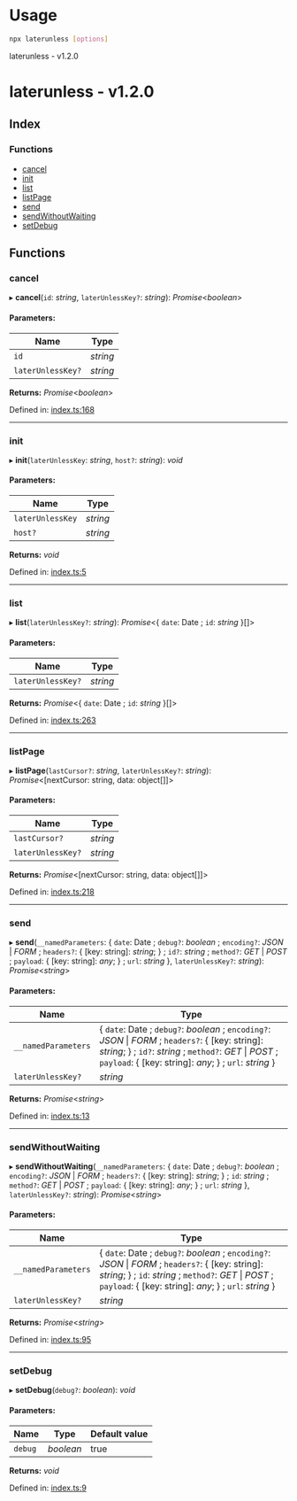 
<a name="readmemd"></a>



<a name="__climd"></a>

# Usage
```bash
npx laterunless [options]
```

<a name="_librarymd"></a>

laterunless - v1.2.0

# laterunless - v1.2.0

## Index

### Functions

* [cancel](#cancel)
* [init](#init)
* [list](#list)
* [listPage](#listpage)
* [send](#send)
* [sendWithoutWaiting](#sendwithoutwaiting)
* [setDebug](#setdebug)

## Functions

### cancel

▸ **cancel**(`id`: *string*, `laterUnlessKey?`: *string*): *Promise*<*boolean*\>

#### Parameters:

Name | Type |
------ | ------ |
`id` | *string* |
`laterUnlessKey?` | *string* |

**Returns:** *Promise*<*boolean*\>

Defined in: [index.ts:168](https://github.com/rhdeck/node-laterunless/blob/b1086fb/src/index.ts#L168)

___

### init

▸ **init**(`laterUnlessKey`: *string*, `host?`: *string*): *void*

#### Parameters:

Name | Type |
------ | ------ |
`laterUnlessKey` | *string* |
`host?` | *string* |

**Returns:** *void*

Defined in: [index.ts:5](https://github.com/rhdeck/node-laterunless/blob/b1086fb/src/index.ts#L5)

___

### list

▸ **list**(`laterUnlessKey?`: *string*): *Promise*<{ `date`: Date ; `id`: *string*  }[]\>

#### Parameters:

Name | Type |
------ | ------ |
`laterUnlessKey?` | *string* |

**Returns:** *Promise*<{ `date`: Date ; `id`: *string*  }[]\>

Defined in: [index.ts:263](https://github.com/rhdeck/node-laterunless/blob/b1086fb/src/index.ts#L263)

___

### listPage

▸ **listPage**(`lastCursor?`: *string*, `laterUnlessKey?`: *string*): *Promise*<[nextCursor: string, data: object[]]\>

#### Parameters:

Name | Type |
------ | ------ |
`lastCursor?` | *string* |
`laterUnlessKey?` | *string* |

**Returns:** *Promise*<[nextCursor: string, data: object[]]\>

Defined in: [index.ts:218](https://github.com/rhdeck/node-laterunless/blob/b1086fb/src/index.ts#L218)

___

### send

▸ **send**(`__namedParameters`: { `date`: Date ; `debug?`: *boolean* ; `encoding?`: *JSON* \| *FORM* ; `headers?`: { [key: string]: *string*;  } ; `id?`: *string* ; `method?`: *GET* \| *POST* ; `payload`: { [key: string]: *any*;  } ; `url`: *string*  }, `laterUnlessKey?`: *string*): *Promise*<*string*\>

#### Parameters:

Name | Type |
------ | ------ |
`__namedParameters` | { `date`: Date ; `debug?`: *boolean* ; `encoding?`: *JSON* \| *FORM* ; `headers?`: { [key: string]: *string*;  } ; `id?`: *string* ; `method?`: *GET* \| *POST* ; `payload`: { [key: string]: *any*;  } ; `url`: *string*  } |
`laterUnlessKey?` | *string* |

**Returns:** *Promise*<*string*\>

Defined in: [index.ts:13](https://github.com/rhdeck/node-laterunless/blob/b1086fb/src/index.ts#L13)

___

### sendWithoutWaiting

▸ **sendWithoutWaiting**(`__namedParameters`: { `date`: Date ; `debug?`: *boolean* ; `encoding?`: *JSON* \| *FORM* ; `headers?`: { [key: string]: *string*;  } ; `id`: *string* ; `method?`: *GET* \| *POST* ; `payload`: { [key: string]: *any*;  } ; `url`: *string*  }, `laterUnlessKey?`: *string*): *Promise*<*string*\>

#### Parameters:

Name | Type |
------ | ------ |
`__namedParameters` | { `date`: Date ; `debug?`: *boolean* ; `encoding?`: *JSON* \| *FORM* ; `headers?`: { [key: string]: *string*;  } ; `id`: *string* ; `method?`: *GET* \| *POST* ; `payload`: { [key: string]: *any*;  } ; `url`: *string*  } |
`laterUnlessKey?` | *string* |

**Returns:** *Promise*<*string*\>

Defined in: [index.ts:95](https://github.com/rhdeck/node-laterunless/blob/b1086fb/src/index.ts#L95)

___

### setDebug

▸ **setDebug**(`debug?`: *boolean*): *void*

#### Parameters:

Name | Type | Default value |
------ | ------ | ------ |
`debug` | *boolean* | true |

**Returns:** *void*

Defined in: [index.ts:9](https://github.com/rhdeck/node-laterunless/blob/b1086fb/src/index.ts#L9)
